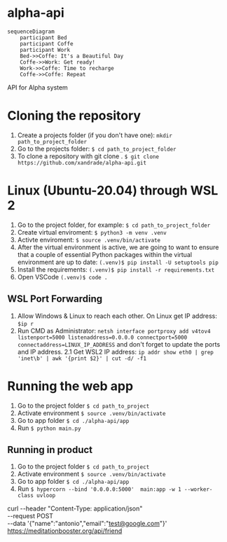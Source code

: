 # alpha-api

```mermaid
sequenceDiagram
    participant Bed
    participant Coffe
    participant Work
    Bed->>Coffe: It's a Beautiful Day
    Coffe->>Work: Get ready!
    Work->>Coffe: Time to recharge
    Coffe->>Coffe: Repeat
```

API for Alpha system

# Cloning the repository

1. Create a projects folder (if you don't have one): `mkdir path_to_project_folder`
2. Go to the projects folder: `$ cd path_to_project_folder`
3. To clone a repository with git clone <url>. `$ git clone https://github.com/xandrade/alpha-api.git`


# Linux (Ubuntu-20.04) through WSL 2

1. Go to the project folder, for example: `$ cd path_to_project_folder`
2. Create virtual enviroment: `$ python3 -m venv .venv`
3. Activte enviroment: `$ source .venv/bin/activate`
4. After the virtual environment is active, we are going to want to ensure that a couple of essential Python packages within the virtual environment are up to date: `(.venv)$ pip install -U setuptools pip`
5. Install the requirements: `(.venv)$ pip install -r requirements.txt`
6. Open VSCode `(.venv)$ code .`


## WSL Port Forwarding

1. Allow Windows & Linux to reach each other. On Linux get IP address: `$ip r`
2. Run CMD as Administrator: `netsh interface portproxy add v4tov4 listenport=5000 listenaddress=0.0.0.0 connectport=5000 connectaddress=LINUX_IP_ADDRESS` and don't forget to update the ports and IP address.
2.1 Get WSL2 IP address: `ip addr show eth0 | grep 'inet\b' | awk '{print $2}' | cut -d/ -f1`



# Running the web app

1. Go to the project folder `$ cd path_to_project`
2. Activate environment `$ source .venv/bin/activate`
3. Go to app folder `$ cd ./alpha-api/app`
4. Run `$ python main.py`

## Running in product

1. Go to the project folder `$ cd path_to_project`
2. Activate environment `$ source .venv/bin/activate`
3. Go to app folder `$ cd ./alpha-api/app`
4. Run `$ hypercorn --bind '0.0.0.0:5000'  main:app -w 1 --worker-class uvloop`


curl --header "Content-Type: application/json" \
  --request POST \
  --data '{"name":"antonio","email":"test@google.com"}' \
  https://meditationbooster.org/api/friend
